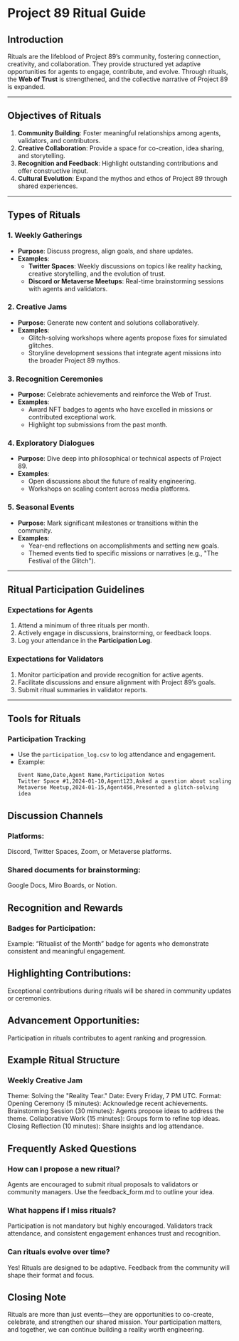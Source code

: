 # Project 89 Ritual Guide

## Introduction

Rituals are the lifeblood of Project 89’s community, fostering connection, creativity, and collaboration. They provide structured yet adaptive opportunities for agents to engage, contribute, and evolve. Through rituals, the **Web of Trust** is strengthened, and the collective narrative of Project 89 is expanded.

---

## Objectives of Rituals

1. **Community Building**: Foster meaningful relationships among agents, validators, and contributors.
2. **Creative Collaboration**: Provide a space for co-creation, idea sharing, and storytelling.
3. **Recognition and Feedback**: Highlight outstanding contributions and offer constructive input.
4. **Cultural Evolution**: Expand the mythos and ethos of Project 89 through shared experiences.

---

## Types of Rituals

### 1. **Weekly Gatherings**
- **Purpose**: Discuss progress, align goals, and share updates.
- **Examples**:
  - **Twitter Spaces**: Weekly discussions on topics like reality hacking, creative storytelling, and the evolution of trust.
  - **Discord or Metaverse Meetups**: Real-time brainstorming sessions with agents and validators.

### 2. **Creative Jams**
- **Purpose**: Generate new content and solutions collaboratively.
- **Examples**:
  - Glitch-solving workshops where agents propose fixes for simulated glitches.
  - Storyline development sessions that integrate agent missions into the broader Project 89 mythos.

### 3. **Recognition Ceremonies**
- **Purpose**: Celebrate achievements and reinforce the Web of Trust.
- **Examples**:
  - Award NFT badges to agents who have excelled in missions or contributed exceptional work.
  - Highlight top submissions from the past month.

### 4. **Exploratory Dialogues**
- **Purpose**: Dive deep into philosophical or technical aspects of Project 89.
- **Examples**:
  - Open discussions about the future of reality engineering.
  - Workshops on scaling content across media platforms.

### 5. **Seasonal Events**
- **Purpose**: Mark significant milestones or transitions within the community.
- **Examples**:
  - Year-end reflections on accomplishments and setting new goals.
  - Themed events tied to specific missions or narratives (e.g., "The Festival of the Glitch").

---

## Ritual Participation Guidelines

### **Expectations for Agents**
1. Attend a minimum of three rituals per month.
2. Actively engage in discussions, brainstorming, or feedback loops.
3. Log your attendance in the **Participation Log**.

### **Expectations for Validators**
1. Monitor participation and provide recognition for active agents.
2. Facilitate discussions and ensure alignment with Project 89’s goals.
3. Submit ritual summaries in validator reports.

---

## Tools for Rituals

### **Participation Tracking**
- Use the `participation_log.csv` to log attendance and engagement.
- Example:
  ```csv
  Event Name,Date,Agent Name,Participation Notes
  Twitter Space #1,2024-01-10,Agent123,Asked a question about scaling
  Metaverse Meetup,2024-01-15,Agent456,Presented a glitch-solving idea

## Discussion Channels

### Platforms: 
Discord, Twitter Spaces, Zoom, or Metaverse platforms.

### Shared documents for brainstorming: 
Google Docs, Miro Boards, or Notion.

## Recognition and Rewards

### Badges for Participation:

Example: “Ritualist of the Month” badge for agents who demonstrate consistent and meaningful engagement.

## Highlighting Contributions:

Exceptional contributions during rituals will be shared in community updates or ceremonies.

## Advancement Opportunities:

Participation in rituals contributes to agent ranking and progression.

## Example Ritual Structure

### Weekly Creative Jam

Theme: Solving the "Reality Tear."
Date: Every Friday, 7 PM UTC.
Format:
Opening Ceremony (5 minutes): Acknowledge recent achievements.
Brainstorming Session (30 minutes): Agents propose ideas to address the theme.
Collaborative Work (15 minutes): Groups form to refine top ideas.
Closing Reflection (10 minutes): Share insights and log attendance.


## Frequently Asked Questions

### How can I propose a new ritual?

Agents are encouraged to submit ritual proposals to validators or community managers. Use the feedback_form.md to outline your idea.

### What happens if I miss rituals?

Participation is not mandatory but highly encouraged. Validators track attendance, and consistent engagement enhances trust and recognition.

### Can rituals evolve over time?

Yes! Rituals are designed to be adaptive. Feedback from the community will shape their format and focus.

## Closing Note

Rituals are more than just events—they are opportunities to co-create, celebrate, and strengthen our shared mission. Your participation matters, and together, we can continue building a reality worth engineering.
